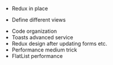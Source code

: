* Redux in place
- Define different views
* Code organization
* Toasts advanced service
* Redux design after updating forms etc.
* Performance medium trick
* FlatList performance
